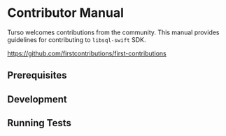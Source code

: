 # Contributor Manual

Turso welcomes contributions from the community. This manual provides guidelines for contributing to `libsql-swift` SDK.

https://github.com/firstcontributions/first-contributions

## Prerequisites

## Development

## Running Tests
